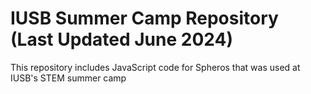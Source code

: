 # IUSB Summer Camp Repository (Last Updated June 2024)
This repository includes JavaScript code for Spheros that was used at IUSB's STEM summer camp
